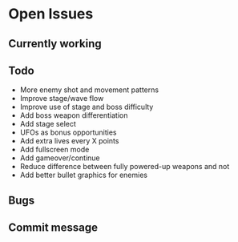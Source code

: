 # Open Issues

## Currently working

## Todo

- More enemy shot and movement patterns
- Improve stage/wave flow
- Improve use of stage and boss difficulty
- Add boss weapon differentiation
- Add stage select
- UFOs as bonus opportunities
- Add extra lives every X points
- Add fullscreen mode
- Add gameover/continue
- Reduce difference between fully powered-up weapons and not
- Add better bullet graphics for enemies

## Bugs

## Commit message
